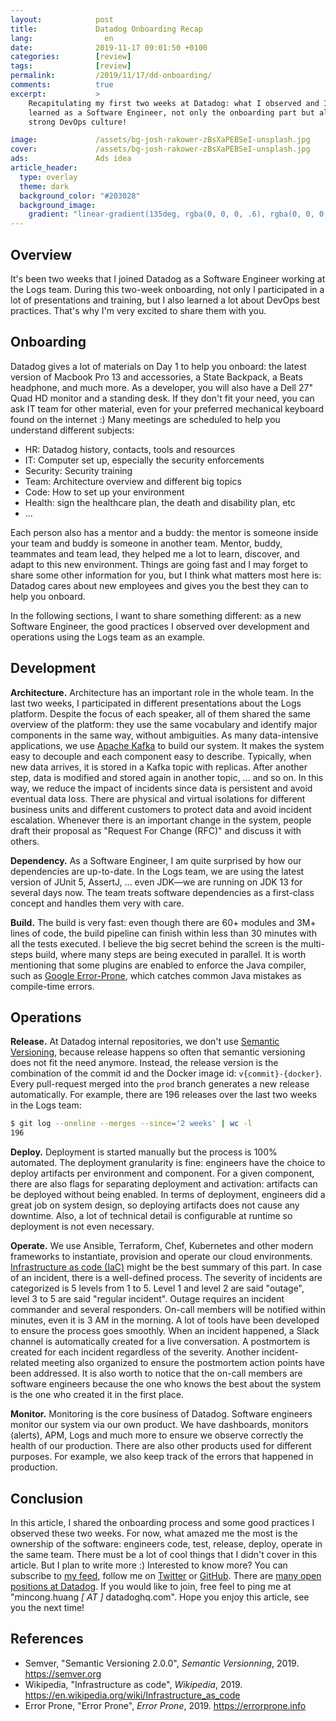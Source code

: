 ```yaml
---
layout:            post
title:             Datadog Onboarding Recap
lang:                en
date:              2019-11-17 09:01:50 +0100
categories:        [review]
tags:              [review]
permalink:         /2019/11/17/dd-onboarding/
comments:          true
excerpt:           >
    Recapitulating my first two weeks at Datadog: what I observed and I
    learned as a Software Engineer, not only the onboarding part but also the
    strong DevOps culture!

image:             /assets/bg-josh-rakower-zBsXaPEBSeI-unsplash.jpg
cover:             /assets/bg-josh-rakower-zBsXaPEBSeI-unsplash.jpg
ads:               Ads idea
article_header:
  type: overlay
  theme: dark
  background_color: "#203028"
  background_image:
    gradient: "linear-gradient(135deg, rgba(0, 0, 0, .6), rgba(0, 0, 0, .4))"
---
```


## Overview

It's been two weeks that I joined Datadog as a Software Engineer working at the
Logs team. During this two-week onboarding, not only I participated in a lot of
presentations and training, but I also learned a lot about DevOps best practices. That's
why I'm very excited to share them with you.

## Onboarding

Datadog gives a lot of materials on Day 1 to help you onboard: the latest version
of Macbook Pro 13 and accessories, a State Backpack, a Beats headphone, and much
more. As a developer, you will also have a Dell 27" Quad HD monitor and a
standing desk. If they don't fit your need, you can ask IT team for other
material, even for your preferred mechanical keyboard found on the internet :)
Many meetings are scheduled to help
you understand different subjects:

- HR: Datadog history, contacts, tools and resources
- IT: Computer set up, especially the security enforcements
- Security: Security training
- Team: Architecture overview and different big topics
- Code: How to set up your environment
- Health: sign the healthcare plan, the death and disability plan, etc
- ...

Each person also has a mentor and a buddy: the mentor is someone inside your team
and buddy is someone in another team. Mentor, buddy, teammates and team lead,
they helped me a lot to learn, discover, and adapt to this new environment.
Things are going fast and I may forget to share some other information for you,
but I think what matters most here is: Datadog cares about new employees
and gives you the best they can to help you onboard.

In the following sections, I want to share something different: as a new
Software Engineer, the good practices I observed over development and operations
using the Logs team as an example.

## Development

**Architecture.** Architecture has an important role in the whole team. In the
last two weeks, I participated in different presentations about the Logs
platform. Despite the focus of each speaker, all of them shared the same
overview of the platform: they use the same vocabulary and identify major
components in the same way, without ambiguities. As many data-intensive
applications, we use [Apache Kafka](https://kafka.apache.org) to build our
system. It makes the system easy to decouple and each component easy to
describe. Typically, when new data arrives, it is stored in a
Kafka topic with replicas. After another step, data is modified and stored again in another
topic, ... and so on. In this way, we reduce the impact of incidents since
data is persistent and avoid eventual data loss. There are physical and virtual
isolations for different business units and different customers to protect data
and avoid incident escalation.
Whenever there is an important change in the system, people draft their proposal
as "Request For Change (RFC)" and discuss it with others.

**Dependency.** As a Software Engineer, I am quite surprised by how our dependencies
are up-to-date. In the Logs team, we are using the latest version of JUnit 5,
AssertJ, ... even JDK—we are running on JDK 13 for several days now. The team
treats software dependencies as a first-class concept and handles them very
with care.

**Build.** The build is very fast: even though there are 60+ modules and 3M+ lines of
code, the build pipeline can finish within less than 30 minutes with all
the tests executed. I believe the big secret behind the screen is the
multi-steps build, where many steps are being executed in parallel. It is worth
mentioning that some plugins are enabled to enforce the Java compiler, such as
[Google Error-Prone](https://errorprone.info), which catches common Java
mistakes as compile-time errors.

## Operations

**Release.** At Datadog internal repositories, we don't use [Semantic
Versioning](https://semver.org/), because release happens so often that semantic
versioning does not fit the need anymore. Instead, the release version is the
combination of the commit id and the Docker image id: `v{commit}-{docker}`.
Every pull-request merged into the `prod` branch generates a new release
automatically. For example, there are 196 releases over the last two weeks in
the Logs team:

```sh
$ git log --oneline --merges --since='2 weeks' | wc -l
196
```

**Deploy.** Deployment is started manually but the process is 100% automated.
The deployment granularity is fine: engineers have the choice to deploy artifacts
per environment and component. For a given component,
there are also flags for separating deployment and activation: artifacts can be
deployed without being enabled. In terms of deployment, engineers did a great
job on system design, so deploying artifacts does not cause any downtime. Also,
a lot of technical detail is configurable at runtime so deployment is not even
necessary.

**Operate.** We use Ansible, Terraform, Chef, Kubernetes and other modern
frameworks to instantiate, provision and operate our cloud environments. [Infrastructure as code
(IaC)](https://en.wikipedia.org/wiki/Infrastructure_as_code) might be the best
summary of this part. In case of an incident, there is a well-defined process.
The severity of incidents are categorized is 5 levels from 1 to 5. Level 1 and
level 2 are said "outage", level 3 to 5 are said "regular incident". Outage
requires an incident commander and several responders. On-call members will be
notified within minutes, even it is 3 AM in the morning. A lot of tools have
been developed to ensure the process goes smoothly. When an incident happened, a
Slack channel is automatically created for a live conversation. A postmortem is
created for each incident regardless of the severity. Another incident-related
meeting also organized to ensure the postmortem action points have been
addressed. It is also worth to notice that the on-call members are software
engineers because the one who knows the best about the system is the one who
created it in the first place.

**Monitor.** Monitoring is the core business of Datadog. Software engineers
monitor our system via our own product. We have dashboards, monitors (alerts),
APM, Logs and much more to ensure we observe correctly the health of our
production. There are also other products used for different purposes. For
example, we also keep track of the errors that happened in production.

## Conclusion

In this article, I shared the onboarding process and some good practices I
observed these two weeks. For now, what amazed me the most is the ownership of the
software: engineers code, test, release, deploy, operate in the same team.
There must be a lot of cool things that I didn't cover in this article.
But I plan to write more :) Interested to know more? You can subscribe to [my feed](/feed.xml), follow me
on [Twitter](https://twitter.com/mincong_h) or
[GitHub](https://github.com/mincong-h/).
There are [many open positions at Datadog](https://www.datadoghq.com/careers/). If
you would like to join, free feel to ping me at "mincong.huang _\[ AT \]_
datadoghq.com". Hope you enjoy this article, see you the next time!

## References

- Semver, "Semantic Versioning 2.0.0", _Semantic Versionning_, 2019.
  <https://semver.org>
- Wikipedia, "Infrastructure as code", _Wikipedia_, 2019.
  <https://en.wikipedia.org/wiki/Infrastructure_as_code>
- Error Prone, "Error Prone", _Error Prone_, 2019.
  <https://errorprone.info>
